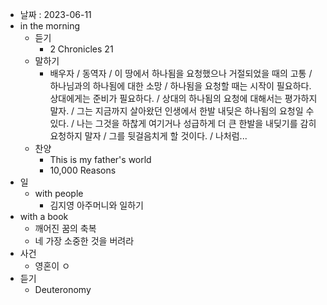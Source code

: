 - 날짜 : 2023-06-11
- in the morning
	- 듣기
		- 2 Chronicles 21
	- 말하기
		-  배우자 / 동역자 / 이 땅에서 하나됨을 요청했으나 거절되었을 때의 고통 / 하나님과의 하나됨에 대한 소망 / 하나됨을 요청할 때는 시작이 필요하다. 상대에게는 준비가 필요하다. / 상대의 하나됨의 요청에 대해서는 평가하지 말자. / 그는 지금까지 살아왔던 인생에서 한발 내딪은 하나됨의 요청일 수 있다. / 나는 그것을 하찮게 여기거나 성급하게 더 큰 한발을 내딪기를 감히 요청하지 말자 / 그를 뒷걸음치게 할 것이다. / 나처럼...
	- 찬양
		- This is my father's world
		- 10,000 Reasons
- 일
	- with people
		- 김지영 아주머니와 일하기
- with a book
	- 깨어진 꿈의 축복
	- 네 가장 소중한 것을 버려라
- 사건
	- 영혼이 ㅇ
- 듣기
	- Deuteronomy 
